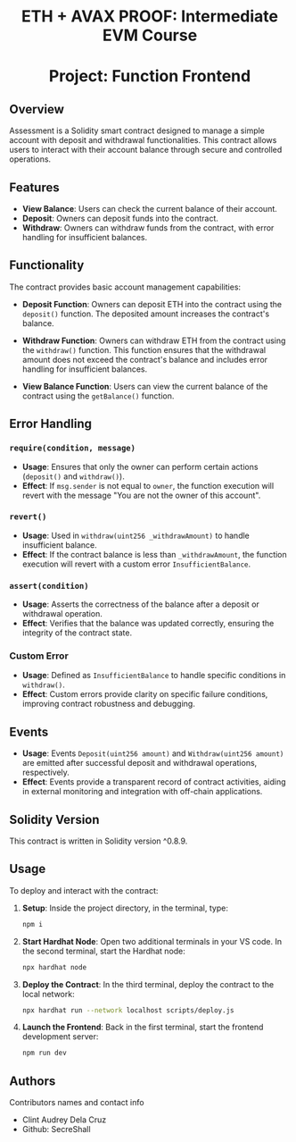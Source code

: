 <h1 align="center">ETH + AVAX PROOF: Intermediate EVM Course</h1>
<h1 align="center">Project: Function Frontend</h1>

## Overview

Assessment is a Solidity smart contract designed to manage a simple account with deposit and withdrawal functionalities. This contract allows users to interact with their account balance through secure and controlled operations.

## Features

- **View Balance**: Users can check the current balance of their account.
- **Deposit**: Owners can deposit funds into the contract.
- **Withdraw**: Owners can withdraw funds from the contract, with error handling for insufficient balances.

## Functionality

The contract provides basic account management capabilities:

- **Deposit Function**: Owners can deposit ETH into the contract using the `deposit()` function. The deposited amount increases the contract's balance.
  
- **Withdraw Function**: Owners can withdraw ETH from the contract using the `withdraw()` function. This function ensures that the withdrawal amount does not exceed the contract's balance and includes error handling for insufficient balances.
  
- **View Balance Function**: Users can view the current balance of the contract using the `getBalance()` function.

## Error Handling

### `require(condition, message)`

- **Usage**: Ensures that only the owner can perform certain actions (`deposit()` and `withdraw()`).
- **Effect**: If `msg.sender` is not equal to `owner`, the function execution will revert with the message "You are not the owner of this account".

### `revert()`

- **Usage**: Used in `withdraw(uint256 _withdrawAmount)` to handle insufficient balance.
- **Effect**: If the contract balance is less than `_withdrawAmount`, the function execution will revert with a custom error `InsufficientBalance`.

### `assert(condition)`

- **Usage**: Asserts the correctness of the balance after a deposit or withdrawal operation.
- **Effect**: Verifies that the balance was updated correctly, ensuring the integrity of the contract state.

### Custom Error

- **Usage**: Defined as `InsufficientBalance` to handle specific conditions in `withdraw()`.
- **Effect**: Custom errors provide clarity on specific failure conditions, improving contract robustness and debugging.

## Events

- **Usage**: Events `Deposit(uint256 amount)` and `Withdraw(uint256 amount)` are emitted after successful deposit and withdrawal operations, respectively.
- **Effect**: Events provide a transparent record of contract activities, aiding in external monitoring and integration with off-chain applications.

## Solidity Version

This contract is written in Solidity version ^0.8.9.

## Usage

To deploy and interact with the contract:

1. **Setup**: Inside the project directory, in the terminal, type:
   ```bash
   npm i
2. **Start Hardhat Node**: Open two additional terminals in your VS code. In the second terminal, start the Hardhat node:
   ```bash
   npx hardhat node
3. **Deploy the Contract**: In the third terminal, deploy the contract to the local network:
   ```bash
   npx hardhat run --network localhost scripts/deploy.js
4. **Launch the Frontend**: Back in the first terminal, start the frontend development server:
   ```bash
   npm run dev

## Authors

Contributors names and contact info

- Clint Audrey Dela Cruz
- Github: SecreShall
